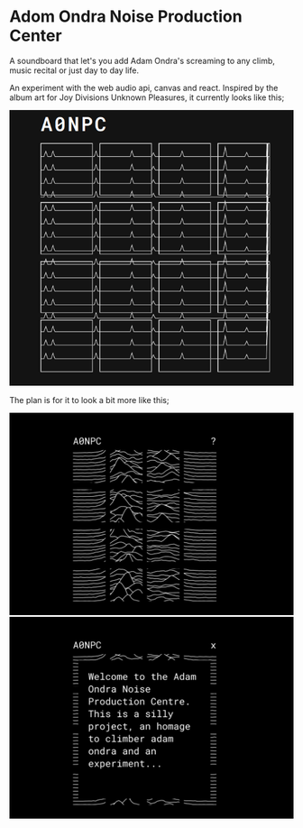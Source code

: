 # Adom Ondra Noise Production Center

A soundboard that let's you add Adam Ondra's screaming to any climb, music recital or just day to day life.

An experiment with the web audio api, canvas and react. Inspired by the album art for Joy Divisions Unknown Pleasures, it currently looks like this;

![preview](./readme/stage1.gif)

The plan is for it to look a bit more like this;

![mock up](./readme/mock_1.png)
![mock up](./readme/mock_2.png)
